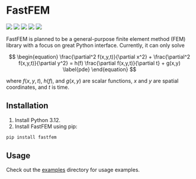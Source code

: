 # FastFEM

[![](https://github.com/fastfem/fastfem/actions/workflows/test.yaml/badge.svg?branch=main)](https://github.com/fastfem/fastfem/actions/workflows/test.yaml)
[![](https://coverage-badge.samuelcolvin.workers.dev/fastfem/fastfem.svg)](https://coverage-badge.samuelcolvin.workers.dev/redirect/fastfem/fastfem)
[![](<https://img.shields.io/badge/docs-mkdocs-rgb(0%2C79%2C144)>)](https://fastfem.com)
[![](<https://img.shields.io/pypi/v/fastfem?label=PyPI%20version&color=rgb(0%2C79%2C144)>)](https://pypi.python.org/pypi/fastfem)
[![](<https://img.shields.io/pepy/dt/fastfem?label=PyPI%20downloads&color=rgb(0%2C%2079%2C%20144)>)](https://pypistats.org/packages/fastfem)

FastFEM is planned to be a general-purpose finite element method (FEM) library with a focus on great Python interface. Currently, it can only solve

$$
\begin{equation}
    \frac{\partial^2 f(x,y,t)}{\partial x^2} + \frac{\partial^2 f(x,y,t)}{\partial y^2}
    =
    h(f) \frac{\partial f(x,y,t)}{\partial t} + g(x,y)
    \label{pde}
\end{equation}
$$

where $f(x,y,t)$, $h(f)$, and $g(x,y)$ are scalar functions, $x$ and $y$ are spatial coordinates, and $t$ is time.

## Installation

1. Install Python 3.12.
2. Install FastFEM using pip:

```bash
pip install fastfem
```

## Usage

Check out the [examples](https://github.com/fastfem/fastfem/tree/main/examples) directory for usage examples.